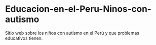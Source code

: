 # Educacion-en-el-Peru-Ninos-con-autismo
Sitio web sobre los niños con autismo en el Perú y que problemas educativos tienen.
